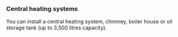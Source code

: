 ###  Central heating systems

You can install a central heating system, chimney, boiler house or oil storage
tank (up to 3,500 litres capacity).
